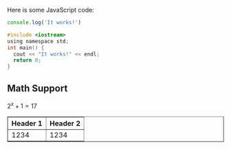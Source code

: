 Here is some JavaScript code:

~~~typescript
console.log('It works!')
~~~

~~~c
#include <iostream>
using namespace std;
int main() {
  cout << "It works!" << endl;
  return 0;
}
~~~

## Math Support

$2^x + 1 = 17$

<table border="1px solid #fff">
<tr>
<th>Header 1</th>
<th>Header 2</th>
</tr>
<tr>
<td><span>1234</span></td>
<td><span>1234</span></td>
</tr>
</table>
